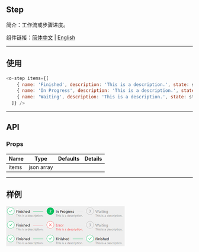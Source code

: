 ## Step  

简介：工作流或步骤进度。

组件链接：[简体中文](https://tencent.github.io/omi/packages/omiu/examples/build/zh-cn.html#/step?index=6&subIndex=5 "官网链接") | [English](https://tencent.github.io/omi/packages/omiu/examples/build/index.html#/step?index=6&subIndex=5 "官网链接")

---

## 使用

```js
<o-step items={[
    { name: 'Finished', description: 'This is a description.', state: state.DONE },
    { name: 'In Progress', description: 'This is a description.', state: state.DOING },
    { name: 'Waiting', description: 'This is a description.', state: state.TODO }
  ]} />
```

---

## API

### Props

|  **Name**  | **Type**        | **Defaults**  | **Details**  |
| ------------- |:-------------:|:-----:|:-------------:|
| items  | json array |        |           |

---

## 样例

![step](https://raw.githubusercontent.com/ZainChen/omi-vscode/master/assets/omiu/step.png "step")

